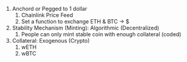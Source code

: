 1. Anchord or Pegged to 1 dollar
    1. Chainlink Price Feed
    2. Set a function to exchange ETH & BTC -> $
2. Stability Mechanism (Minting): Algorithmic (Decentralized)
    1. People can only mint stable coin with enough collateral (coded)
3. Collateral: Exogenous (Crypto)
    1. wETH
    2. wBTC